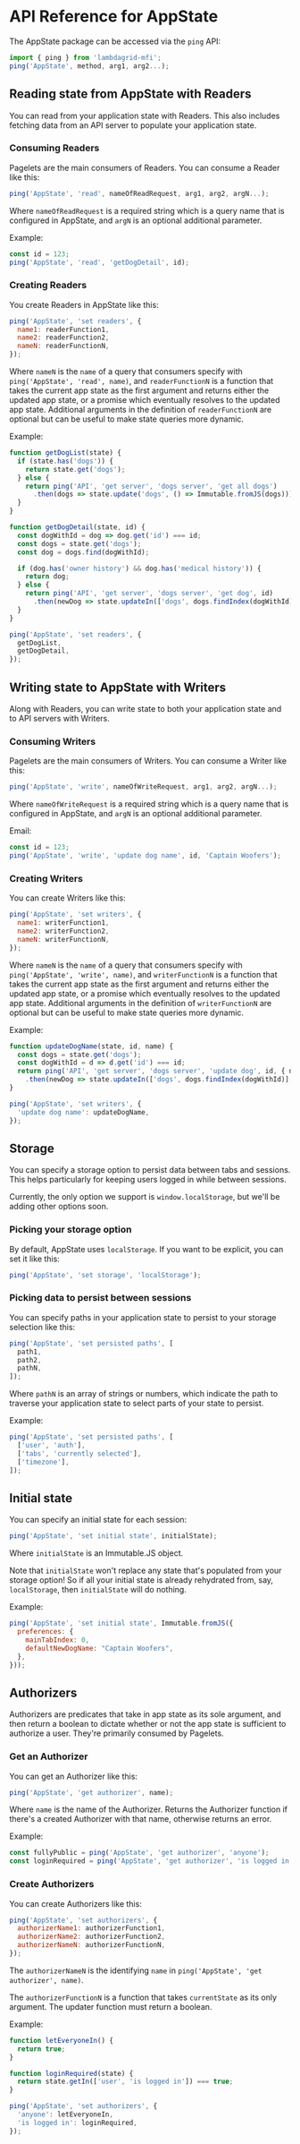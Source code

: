 # API Reference for AppState

The AppState package can be accessed via the `ping` API:

```javascript
import { ping } from 'lambdagrid-mfi';
ping('AppState', method, arg1, arg2...);
```

## Reading state from AppState with Readers

You can read from your application state with Readers. This also includes fetching data from an API server to populate your application state.

### Consuming Readers

Pagelets are the main consumers of Readers. You can consume a Reader like this:

```javascript
ping('AppState', 'read', nameOfReadRequest, arg1, arg2, argN...);
```

Where `nameOfReadRequest` is a required string which is a query name that is configured in AppState, and `argN` is an optional additional parameter.

Example:

```javascript
const id = 123;
ping('AppState', 'read', 'getDogDetail', id);
```

### Creating Readers

You create Readers in AppState like this:

```javascript
ping('AppState', 'set readers', {
  name1: readerFunction1,
  name2: readerFunction2,
  nameN: readerFunctionN,
});
```

Where `nameN` is the `name` of a query that consumers specify with `ping('AppState', 'read', name)`, and `readerFunctionN` is a function that takes the current app state as the first argument and returns either the updated app state, or a promise which eventually resolves to the updated app state. Additional arguments in the definition of `readerFunctionN` are optional but can be useful to make state queries more dynamic.

Example:

```javascript
function getDogList(state) {
  if (state.has('dogs')) {
    return state.get('dogs');
  } else {
    return ping('API', 'get server', 'dogs server', 'get all dogs')
      .then(dogs => state.update('dogs', () => Immutable.fromJS(dogs)));
  }
}

function getDogDetail(state, id) {
  const dogWithId = dog => dog.get('id') === id;
  const dogs = state.get('dogs');
  const dog = dogs.find(dogWithId);

  if (dog.has('owner history') && dog.has('medical history')) {
    return dog;
  } else {
    return ping('API', 'get server', 'dogs server', 'get dog', id)
      .then(newDog => state.updateIn(['dogs', dogs.findIndex(dogWithId)], newDog));
  }
}

ping('AppState', 'set readers', {
  getDogList,
  getDogDetail,
});
```

## Writing state to AppState with Writers

Along with Readers, you can write state to both your application state and to API servers with Writers.

### Consuming Writers

Pagelets are the main consumers of Writers. You can consume a Writer like this:

```javascript
ping('AppState', 'write', nameOfWriteRequest, arg1, arg2, argN...);
```

Where `nameOfWriteRequest` is a required string which is a query name that is configured in AppState, and `argN` is an optional additional parameter.

Email:

```javascript
const id = 123;
ping('AppState', 'write', 'update dog name', id, 'Captain Woofers');
```

### Creating Writers

You can create Writers like this:

```javascript
ping('AppState', 'set writers', {
  name1: writerFunction1,
  name2: writerFunction2,
  nameN: writerFunctionN,
});
```

Where `nameN` is the `name` of a query that consumers specify with `ping('AppState', 'write', name)`, and `writerFunctionN` is a function that takes the current app state as the first argument and returns either the updated app state, or a promise which eventually resolves to the updated app state. Additional arguments in the definition of `writerFunctionN` are optional but can be useful to make state queries more dynamic.

Example:

```javascript
function updateDogName(state, id, name) {
  const dogs = state.get('dogs');
  const dogWithId = d => d.get('id') === id;
  return ping('API', 'get server', 'dogs server', 'update dog', id, { name })
    .then(newDog => state.updateIn(['dogs', dogs.findIndex(dogWithId)], newDog));
}

ping('AppState', 'set writers', {
  'update dog name': updateDogName,
});
```

## Storage

You can specify a storage option to persist data between tabs and sessions. This helps particularly for keeping users logged in while between sessions.

Currently, the only option we support is `window.localStorage`, but we'll be adding other options soon.

### Picking your storage option

By default, AppState uses `localStorage`. If you want to be explicit, you can set it like this:

```javascript
ping('AppState', 'set storage', 'localStorage');
```

### Picking data to persist between sessions

You can specify paths in your application state to persist to your storage selection like this:

```javascript
ping('AppState', 'set persisted paths', [
  path1,
  path2,
  pathN,
]);
```

Where `pathN` is an array of strings or numbers, which indicate the path to traverse your application state to select parts of your state to persist.

Example:

```javascript
ping('AppState', 'set persisted paths', [
  ['user', 'auth'],
  ['tabs', 'currently selected'],
  ['timezone'],
]);
```

## Initial state

You can specify an initial state for each session:

```javascript
ping('AppState', 'set initial state', initialState);
```

Where `initialState` is an Immutable.JS object.

Note that `initialState` won't replace any state that's populated from your storage option! So if all your initial state is already rehydrated from, say, `localStorage`, then `initialState` will do nothing.

Example:

```javascript
ping('AppState', 'set initial state', Immutable.fromJS({
  preferences: {
    mainTabIndex: 0,
    defaultNewDogName: "Captain Woofers",
  },
}));
```

## Authorizers

Authorizers are predicates that take in app state as its sole argument, and then return a boolean to dictate whether or not the app state is sufficient to authorize a user. They're primarily consumed by Pagelets.

### Get an Authorizer

You can get an Authorizer like this:

```javascript
ping('AppState', 'get authorizer', name);
```

Where `name` is the name of the Authorizer. Returns the Authorizer function if there's a created Authorizer with that name, otherwise returns an error.

Example:

```javascript
const fullyPublic = ping('AppState', 'get authorizer', 'anyone');
const loginRequired = ping('AppState', 'get authorizer', 'is logged in');
```

### Create Authorizers

You can create Authorizers like this:

```javascript
ping('AppState', 'set authorizers', {
  authorizerName1: authorizerFunction1,
  authorizerName2: authorizerFunction2,
  authorizerNameN: authorizerFunctionN,
});
```

The `authorizerNameN` is the identifying `name` in `ping('AppState', 'get authorizer', name)`.

The `authorizerFunctionN` is a function that takes `currentState` as its only argument. The updater function must return a boolean.

Example:

```javascript
function letEveryoneIn() {
  return true;
}

function loginRequired(state) {
  return state.getIn(['user', 'is logged in']) === true;
}

ping('AppState', 'set authorizers', {
  'anyone': letEveryoneIn,
  'is logged in': loginRequired,
});
```
